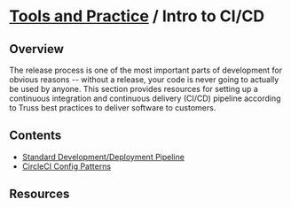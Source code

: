 # [Tools and Practice](../README.md) / Intro to CI/CD

## Overview

The release process is one of the most important parts of development
for obvious reasons -- without a release, your code is never going to
actually be used by anyone. This section provides resources for setting
up a continuous integration and continuous delivery (CI/CD) pipeline
according to Truss best practices to deliver software to customers.

## Contents

* [Standard Development/Deployment Pipeline](./cicd-pipeline.md)
* [CircleCI Config Patterns](./circleci-patterns.md)

## Resources

